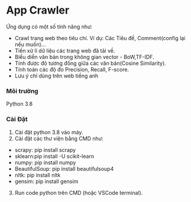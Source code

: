 # App Crawler

Ứng dụng có một số tính năng như:
  - Crawl trang web theo tiêu chí. Ví dụ: Các Tiêu đề, Comment(config lại nếu muốn)...
  - Tiền xử lí dữ liệu các trang web đã tải về.
  - Biểu diễn văn bản trong không gian vector - BoW,TF-IDF.
  - Tính được độ tương đồng giữa các văn bản(Cosine Similarity).
  - Tính toán các độ đo Precision, Recall, F-score.
  - Lưu ý chỉ dùng trên web tiếng anh
### Môi trường
  Python 3.8 
### Cài Đặt
  1. Cài đặt python 3.8 vào máy.
  2. Cài đặt các thư viện bằng CMD như:
  - scrapy: pip install scrapy
  - sklearn:pip install -U scikit-learn
  - numpy: pip install numpy
  - BeautifulSoup: pip install beautifulsoup4
  - nltk: pip install nltk
  - gensim: pip install gensim

  3. Run code python trên CMD (hoặc VSCode terminal).
